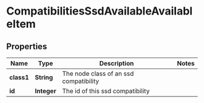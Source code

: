 
# CompatibilitiesSsdAvailableAvailableItem

## Properties
Name | Type | Description | Notes
------------ | ------------- | ------------- | -------------
**class1** | **String** | The node class of an ssd compatibility | 
**id** | **Integer** | The id of this ssd compatibility | 



